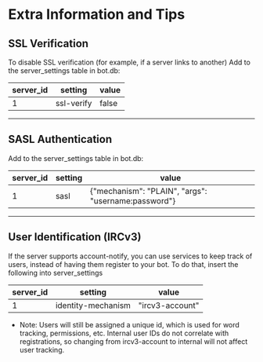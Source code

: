 Extra Information and Tips
======

## SSL Verification
To disable SSL verification (for example, if a server links to another)
Add to the server_settings table in bot.db:

| server_id | setting | value |
| --- | --- | --- |
| 1 | ssl-verify  | false |

---

## SASL Authentication
Add to the server_settings table in bot.db:

| server_id | setting | value |
| --- | --- | --- |
| 1 | sasl | {"mechanism": "PLAIN", "args": "username:password"} |

---

## User Identification (IRCv3)
If the server supports account-notify, you can use services to keep track of users, instead of having them register to your bot. To do that, insert the following into server_settings

| server_id | setting | value |
| --- | --- | --- |
| 1 | identity-mechanism | "ircv3-account" |

* Note: Users will still be assigned a unique id, which is used for word tracking, permissions, etc. Internal user IDs do not correlate with registrations, so changing from ircv3-account to internal will not affect user tracking.
